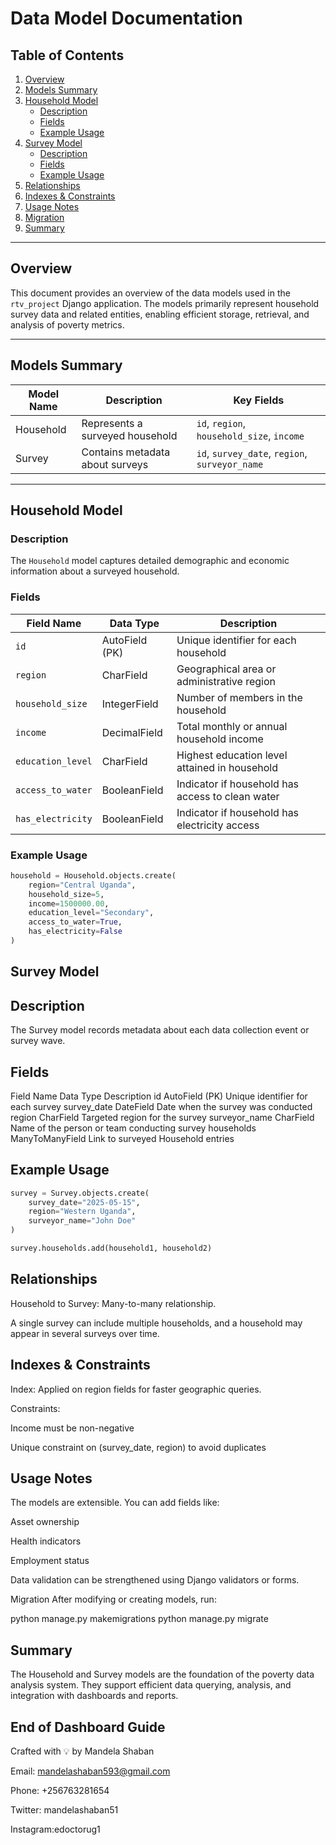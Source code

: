# Data Model Documentation

## Table of Contents
1. [Overview](#overview)  
2. [Models Summary](#models-summary)  
3. [Household Model](#household-model)  
    - [Description](#description)  
    - [Fields](#fields)  
    - [Example Usage](#example-usage)  
4. [Survey Model](#survey-model)  
    - [Description](#description-1)  
    - [Fields](#fields-1)  
    - [Example Usage](#example-usage-1)  
5. [Relationships](#relationships)  
6. [Indexes & Constraints](#indexes--constraints)  
7. [Usage Notes](#usage-notes)  
8. [Migration](#migration)  
9. [Summary](#summary)

---

## Overview

This document provides an overview of the data models used in the `rtv_project` Django application. The models primarily represent household survey data and related entities, enabling efficient storage, retrieval, and analysis of poverty metrics.

---

## Models Summary

| Model Name | Description                       | Key Fields                            |
|------------|-----------------------------------|----------------------------------------|
| Household  | Represents a surveyed household   | `id`, `region`, `household_size`, `income` |
| Survey     | Contains metadata about surveys   | `id`, `survey_date`, `region`, `surveyor_name` |

---

## Household Model

### Description

The `Household` model captures detailed demographic and economic information about a surveyed household.

### Fields

| Field Name        | Data Type      | Description                                 |
|-------------------|----------------|---------------------------------------------|
| `id`              | AutoField (PK) | Unique identifier for each household        |
| `region`          | CharField      | Geographical area or administrative region  |
| `household_size`  | IntegerField   | Number of members in the household          |
| `income`          | DecimalField   | Total monthly or annual household income    |
| `education_level` | CharField      | Highest education level attained in household |
| `access_to_water` | BooleanField   | Indicator if household has access to clean water |
| `has_electricity` | BooleanField   | Indicator if household has electricity access |

### Example Usage

```python
household = Household.objects.create(
    region="Central Uganda",
    household_size=5,
    income=1500000.00,
    education_level="Secondary",
    access_to_water=True,
    has_electricity=False
)
```
## Survey Model
## Description
The Survey model records metadata about each data collection event or survey wave.

## Fields
Field Name	Data Type	Description
id	AutoField (PK)	Unique identifier for each survey
survey_date	DateField	Date when the survey was conducted
region	CharField	Targeted region for the survey
surveyor_name	CharField	Name of the person or team conducting survey
households	ManyToManyField	Link to surveyed Household entries

## Example Usage
```python
survey = Survey.objects.create(
    survey_date="2025-05-15",
    region="Western Uganda",
    surveyor_name="John Doe"
)

survey.households.add(household1, household2)
```
## Relationships
Household to Survey: Many-to-many relationship.

A single survey can include multiple households, and a household may appear in several surveys over time.

## Indexes & Constraints
Index: Applied on region fields for faster geographic queries.

Constraints:

Income must be non-negative

Unique constraint on (survey_date, region) to avoid duplicates

## Usage Notes
The models are extensible. You can add fields like:

Asset ownership

Health indicators

Employment status

Data validation can be strengthened using Django validators or forms.

Migration
After modifying or creating models, run:

python manage.py makemigrations
python manage.py migrate

## Summary
The Household and Survey models are the foundation of the poverty data analysis system. They support efficient data querying, analysis, and integration with dashboards and reports.

## End of Dashboard Guide
Crafted with 💡 by Mandela Shaban

Email: mandelashaban593@gmail.com

Phone: +256763281654

Twitter: mandelashaban51

Instagram:edoctorug1